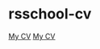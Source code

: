 # rsschool-cv

[My CV](https://Deadricss5.github.io/rsschool-cv/cv)
[My CV](https://deadricss5.github.io/rsschool-cv/)
